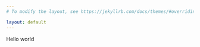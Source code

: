 ```yaml
---
# To modify the layout, see https://jekyllrb.com/docs/themes/#overriding-theme-defaults

layout: default
---
```

<section>
  Hello world
</section>
